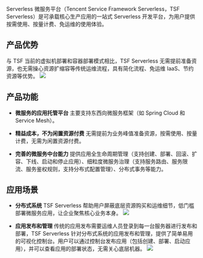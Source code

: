 Serverless 微服务平台（Tencent Service Framework Serverless，TSF Serverless）是可承载核心生产应用的一站式 Serverless 开发平台，为用户提供按需使用、按量计费、免运维的使用体验。



## 产品优势
与 TSF 当前的虚拟机部署和容器部署模式相比，TSF Serverless 无需提前准备资源，也无需操心资源扩缩容等传统运维流程，具有简化流程、免运维 IaaS、节约资源等优势。
![](https://main.qcloudimg.com/raw/64c61ada3fcc439dc3d3bf9b151b17b7.png)

## 产品功能

* **微服务的应用托管平台**
  主要支持东西向微服务框架（如 Spring Cloud 和 Service Mesh）。

* **精益成本，不为闲置资源付费**
  无需提前为业务峰值准备资源，按需使用、按量计费，无需为闲置资源付费。

* **完善的微服务中台能力**
  提供应用全生命周期管理（支持创建、部署、回滚、扩容、下线、启动和停止应用）、细粒度微服务治理（支持服务路由、服务限流、服务鉴权规则，支持分布式配置管理）、分布式事务等能力。

## 应用场景

* **分布式系统**
  TSF Serverless 帮助用户屏蔽底层资源购买和运维细节，低门槛部署微服务应用，让企业聚焦核心业务本身。
![](https://main.qcloudimg.com/raw/d2448b5f9428021cb38dd2109d442af1.svg)

* **应用发布和管理**
传统的应用发布需要运维人员登录到每一台服务器进行发布和部署，TSF Serverless 针对分布式系统的应用发布和管理，提供了简单易用的可视化控制台。用户可以通过控制台发布应用（包括创建、部署、启动应用），并可以查看应用的部署状态，无需关心底层机器。
  ![](https://mc.qcloudimg.com/static/img/a538773e2fdc97105b2fb1841c22e74b/image.png)
  
  

